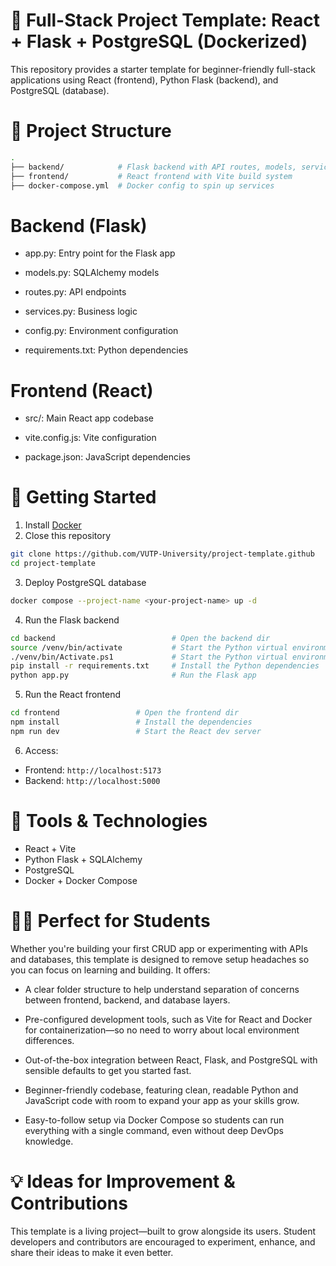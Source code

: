 # 🧪 Full-Stack Project Template: React + Flask + PostgreSQL (Dockerized)

This repository provides a starter template for beginner-friendly full-stack applications using React (frontend), Python Flask (backend), and PostgreSQL (database).

# 📁 Project Structure

```sh
.
├── backend/            # Flask backend with API routes, models, services
├── frontend/           # React frontend with Vite build system
├── docker-compose.yml  # Docker config to spin up services

```

# Backend (Flask)

- app.py: Entry point for the Flask app

- models.py: SQLAlchemy models

- routes.py: API endpoints

- services.py: Business logic

- config.py: Environment configuration

- requirements.txt: Python dependencies


# Frontend (React)

- src/: Main React app codebase

- vite.config.js: Vite configuration

- package.json: JavaScript dependencies

# 🚀 Getting Started

1. Install [Docker](https://docs.docker.com/engine/)
2. Close this repository


```sh
git clone https://github.com/VUTP-University/project-template.github
cd project-template
```

3. Deploy PostgreSQL database

```sh
docker compose --project-name <your-project-name> up -d
```

4. Run the Flask backend

```sh
cd backend                          # Open the backend dir
source /venv/bin/activate           # Start the Python virtual environment - for Linux and macOS
./venv/bin/Activate.ps1             # Start the Python virtual environment - for Windows
pip install -r requirements.txt     # Install the Python dependencies
python app.py                       # Run the Flask app
```

5. Run the React frontend

```sh
cd frontend                 # Open the frontend dir
npm install                 # Install the dependencies
npm run dev                 # Start the React dev server
```

6. Access:
 - Frontend: `http://localhost:5173`
 - Backend: `http://localhost:5000`


# 🧰 Tools & Technologies

- React + Vite
- Python Flask + SQLAlchemy
- PostgreSQL
- Docker + Docker Compose

# 🧑‍🎓 Perfect for Students

Whether you're building your first CRUD app or experimenting with APIs and databases, this template is designed to remove setup headaches so you can focus on learning and building. It offers:

- A clear folder structure to help understand separation of concerns between frontend, backend, and database layers.

- Pre-configured development tools, such as Vite for React and Docker for containerization—so no need to worry about local environment differences.

- Out-of-the-box integration between React, Flask, and PostgreSQL with sensible defaults to get you started fast.

- Beginner-friendly codebase, featuring clean, readable Python and JavaScript code with room to expand your app as your skills grow.

- Easy-to-follow setup via Docker Compose so students can run everything with a single command, even without deep DevOps knowledge.

# 💡 Ideas for Improvement & Contributions

This template is a living project—built to grow alongside its users. Student developers and contributors are encouraged to experiment, enhance, and share their ideas to make it even better.
